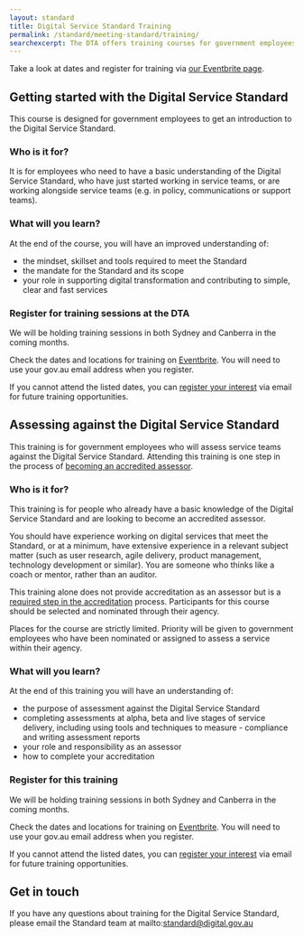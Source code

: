 ```yaml
---
layout: standard
title: Digital Service Standard Training
permalink: /standard/meeting-standard/training/
searchexcerpt: The DTA offers training courses for government employees to help service teams meet the Digital Service Standard.
---
```


Take a look at dates and register for training via [our Eventbrite page](https://www.eventbrite.com.au/o/digital-transformation-agency-8025584572).

## Getting started with the Digital Service Standard

This course is designed for government employees to get an introduction to the Digital Service Standard. 

### Who is it for?

It is for employees who need to have a basic understanding of the Digital Service Standard, who have just started working in service teams, or are working alongside service teams (e.g. in policy, communications or support teams). 

### What will you learn?

At the end of the course, you will have an improved understanding of: 

- the mindset, skillset and tools required to meet the Standard
- the mandate for the Standard and its scope 
- your role in supporting digital transformation and contributing to simple, clear and fast services

### Register for training sessions at the DTA

We will be holding training sessions in both Sydney and Canberra in the coming months. 

Check the dates and locations for training on [Eventbrite](https://www.eventbrite.com.au/o/digital-transformation-agency-8025584572). You will need to use your gov.au email address when you register.

If you cannot attend the listed dates, you can [register your interest](mailto:standard@digital.gov.au) via email for future training opportunities. 

## Assessing against the Digital Service Standard

This training is for government employees who will assess service teams against the Digital Service Standard. Attending this training is one step in the process of [becoming an accredited assessor](https://www.dta.gov.au/standard/meeting-standard/becoming-an-assessor). 

### Who is it for?

This training is for people who already have a basic knowledge of the Digital Service Standard and are looking to become an accredited assessor. 

You should have experience working on digital services that meet the Standard, or at a minimum, have extensive experience in a relevant subject matter (such as user research, agile delivery, product management, technology development or similar). You are someone who thinks like a coach or mentor, rather than an auditor. 

This training alone does not provide accreditation as an assessor but is a [required step in the accreditation](https://www.dta.gov.au/standard/meeting-standard/becoming-an-assessor) process. Participants for this course should be selected and nominated through their agency.

Places for the course are strictly limited. Priority will be given to government employees who have been nominated or assigned to assess a service within their agency.

### What will you learn? 

At the end of this training you will have an understanding of: 

- the purpose of assessment against the Digital Service Standard 
- completing assessments at alpha, beta and live stages of service delivery, including using tools and techniques to measure - compliance and writing assessment reports
- your role and responsibility as an assessor 
- how to complete your accreditation

### Register for this training

We will be holding training sessions in both Sydney and Canberra in the coming months. 

Check the dates and locations for training on [Eventbrite](https://www.eventbrite.com.au/o/digital-transformation-agency-8025584572). You will need to use your gov.au email address when you register.

If you cannot attend the listed dates, you can [register your interest](mailto:standard@digital.gov.au) via email for future training opportunities. 

## Get in touch

If you have any questions about training for the Digital Service Standard, please email the Standard team at mailto:standard@digital.gov.au 
